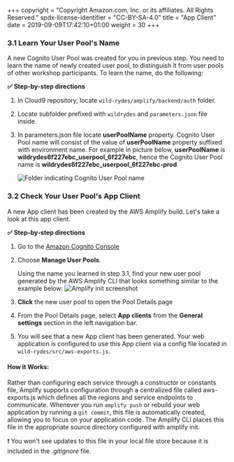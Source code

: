 +++
copyright = "Copyright Amazon.com, Inc. or its affiliates. All Rights Reserved."
spdx-license-identifier = "CC-BY-SA-4.0"
title = "App Client"
date = 2019-09-09T17:42:10+01:00
weight = 30
+++

### 3.1 Learn Your User Pool's Name

A new Cognito User Pool was created for you in previous step. You need to learn the name of newly created user pool, to distinguish it from user pools of other workshop participants. To learn the name, do the following:

**:white_check_mark: Step-by-step directions**

1. In Cloud9 repository, locate `wild-rydes/amplify/backend/auth` folder.
1. Locate subfolder prefixed with `wildrydes` and `parameters.json` file inside.
1. In parameters.json file locate **userPoolName** property. Cognito User Pool name will consist of the value of **userPoolName** property suffixed with environment name. For example in picture below, **userPoolName** is **wildrydes6f227ebc_userpool_6f227ebc**, hence the Cognito User Pool name is **wildrydes6f227ebc_userpool_6f227ebc-prod**

    ![Folder indicating Cognito User Pool name](/aws-serverless-webapp-workshop/images/cognito-user-pool-name.png)

### 3.2 Check Your User Pool's App Client

A new App client has been created by the AWS Amplify build. Let's take a look at this app client. 

**:white_check_mark: Step-by-step directions**

1. Go to the [Amazon Cognito Console][cognito-console]
1. Choose **Manage User Pools**.

    Using the name you learned in step 3.1, find your new user pool generated by the AWS Amplify CLI that looks something similar to the example below:
    ![Amplify init screenshot](/aws-serverless-webapp-workshop/images/cognito-user-pool-name2.png)
    
1. **Click** the new user pool to open the Pool Details page
1. From the Pool Details page, select **App clients** from the **General settings** section in the left navigation bar.

1. You will see that a new App client has been generated.  Your web application is configured to use this App client via a config file located in `wild-rydes/src/aws-exports.js`.


#### How it Works: 
Rather than configuring each service through a constructor or constants file, Amplify supports configuration through a centralized file called aws-exports.js which defines all the regions and service endpoints to communicate. Whenever you run `amplify push` or rebuild your web application by running a `git commit`, this file is automatically created, allowing you to focus on your application code. The Amplify CLI places this file in the appropriate source directory configured with amplify init.

:heavy_exclamation_mark:  You won't see updates to this file in your local file store because it is included in the _.gitignore_ file.

[cognito-console]: https://console.aws.amazon.com/cognito/home
